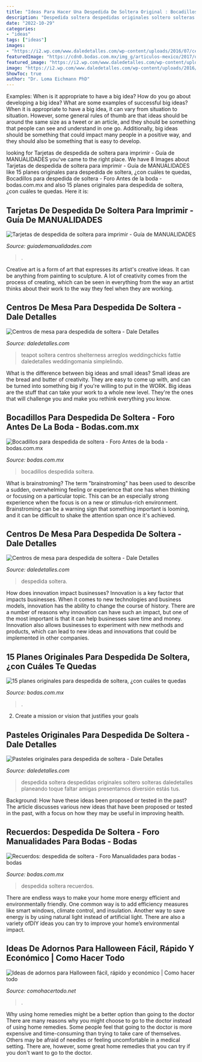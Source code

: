 ```yaml
---
title: "Ideas Para Hacer Una Despedida De Soltera Original : Bocadillos Despedida Soltera"
description: "Despedida soltera despedidas originales soltero solteras daledetalles planeando toque faltar amigas presentamos diversión estás tus"
date: "2022-10-29"
categories:
- "ideas"
tags: ["ideas"]
images:
- "https://i2.wp.com/www.daledetalles.com/wp-content/uploads/2016/07/centro-de-mesa-para-despedida-de-soltera26.jpg"
featuredImage: "https://cdn0.bodas.com.mx/img_g/articulos-mexico/2017/octubre/varios/despedida-amigas.jpg"
featured_image: "https://i2.wp.com/www.daledetalles.com/wp-content/uploads/2016/07/centro-de-mesa-para-despedida-de-soltera26.jpg"
image: "https://i2.wp.com/www.daledetalles.com/wp-content/uploads/2016/07/centros-de-mesa-para-despedida-de-soltera.jpg"
ShowToc: true
author: "Dr. Loma Eichmann PhD"
---
```



Examples: When is it appropriate to have a big idea? How do you go about developing a big idea? What are some examples of successful big ideas?
When it is appropriate to have a big idea, it can vary from situation to situation. However, some general rules of thumb are that ideas should be around the same size as a tweet or an article, and they should be something that people can see and understand in one go. Additionally, big ideas should be something that could impact many people in a positive way, and they should also be something that is easy to develop.

	

		
looking for Tarjetas de despedida de soltera para imprimir - Guía de MANUALIDADES you've came to the right place. We have 8 Images about Tarjetas de despedida de soltera para imprimir - Guía de MANUALIDADES like 15 planes originales para despedida de soltera, ¿con cuáles te quedas, Bocadillos para despedida de soltera - Foro Antes de la boda - bodas.com.mx and also 15 planes originales para despedida de soltera, ¿con cuáles te quedas. Here it is:
		
    
## Tarjetas De Despedida De Soltera Para Imprimir - Guía De MANUALIDADES

<img loading=lazy src="https://www.guiademanualidades.com/wp-content/uploads/2011/02/Tarjetas-para-despedida-de-soltera-para-imprimir-13.jpg" onerror="this.onerror=null;this.src='https://tse2.mm.bing.net/th?id=OIP.lO_zzTISfv7m_23ERd71AQAAAA&amp;pid=15.1';" alt="Tarjetas de despedida de soltera para imprimir - Guía de MANUALIDADES">

_Source: guiademanualidades.com_

>. 

	

Creative art is a form of art that expresses its artist's creative ideas. It can be anything from painting to sculpture. A lot of creativity comes from the process of creating, which can be seen in everything from the way an artist thinks about their work to the way they feel when they are working.

    
## Centros De Mesa Para Despedida De Soltera - Dale Detalles

<img loading=lazy src="https://i2.wp.com/www.daledetalles.com/wp-content/uploads/2016/07/centro-de-mesa-para-despedida-de-soltera26.jpg" onerror="this.onerror=null;this.src='https://tse2.mm.bing.net/th?id=OIP.FHegkt35KVFhSkw6N8sqGAHaLH&amp;pid=15.1';" alt="Centros de mesa para despedida de soltera - Dale Detalles">

_Source: daledetalles.com_

>teapot soltera centros shelterness arreglos weddingchicks fattie daledetalles weddingomania simplelindo. 

	

What is the difference between big ideas and small ideas?
Small ideas are the bread and butter of creativity. They are easy to come up with, and can be turned into something big if you're willing to put in the WORK. Big ideas are the stuff that can take your work to a whole new level. They're the ones that will challenge you and make you rethink everything you know.

    
## Bocadillos Para Despedida De Soltera - Foro Antes De La Boda - Bodas.com.mx

<img loading=lazy src="https://cdn0.bodas.com.mx/usr/4/9/4/7/cfb_54729.jpg" onerror="this.onerror=null;this.src='https://tse1.mm.bing.net/th?id=OIP.AUsgPX8V1kOG-NAoFayXzwHaJ4&amp;pid=15.1';" alt="Bocadillos para despedida de soltera - Foro Antes de la boda - bodas.com.mx">

_Source: bodas.com.mx_

>bocadillos despedida soltera. 

	

What is brainstroming?
The term "brainstroming" has been used to describe a sudden, overwhelming feeling or experience that one has when thinking or focusing on a particular topic. This can be an especially strong experience when the focus is on a new or stimulus-rich environment. Brainstroming can be a warning sign that something important is looming, and it can be difficult to shake the attention span once it's achieved.

    
## Centros De Mesa Para Despedida De Soltera - Dale Detalles

<img loading=lazy src="https://i2.wp.com/www.daledetalles.com/wp-content/uploads/2016/07/centros-de-mesa-para-despedida-de-soltera.jpg" onerror="this.onerror=null;this.src='https://tse2.mm.bing.net/th?id=OIP.3xecuWE_JAwfkfAoJTuWFADMEy&amp;pid=15.1';" alt="Centros de mesa para despedida de soltera - Dale Detalles">

_Source: daledetalles.com_

>despedida soltera. 

	

How does innovation impact businesses?
Innovation is a key factor that impacts businesses. When it comes to new technologies and business models, innovation has the ability to change the course of history. There are a number of reasons why innovation can have such an impact, but one of the most important is that it can help businesses save time and money. Innovation also allows businesses to experiment with new methods and products, which can lead to new ideas and innovations that could be implemented in other companies.

    
## 15 Planes Originales Para Despedida De Soltera, ¿con Cuáles Te Quedas

<img loading=lazy src="https://cdn0.bodas.com.mx/img_g/articulos-mexico/2017/octubre/varios/despedida-amigas.jpg" onerror="this.onerror=null;this.src='https://tse4.mm.bing.net/th?id=OIP.J4VHCQ4g86Ny-BdPad5mCQHaE8&amp;pid=15.1';" alt="15 planes originales para despedida de soltera, ¿con cuáles te quedas">

_Source: bodas.com.mx_

>. 

	

2. Create a mission or vision that justifies your goals

    
## Pasteles Originales Para Despedida De Soltera - Dale Detalles

<img loading=lazy src="https://i0.wp.com/www.daledetalles.com/wp-content/uploads/2016/07/pastel-para-despedida-de-soltera4.jpg" onerror="this.onerror=null;this.src='https://tse3.mm.bing.net/th?id=OIP.12lEt95ACjKFtwlm5WNfYQHaLQ&amp;pid=15.1';" alt="Pasteles originales para despedida de soltera - Dale Detalles">

_Source: daledetalles.com_

>despedida soltera despedidas originales soltero solteras daledetalles planeando toque faltar amigas presentamos diversión estás tus. 

	

Background: How have these ideas been proposed or tested in the past?
The article discusses various new ideas that have been proposed or tested in the past, with a focus on how they may be useful in improving health.

    
## Recuerdos: Despedida De Soltera - Foro Manualidades Para Bodas - Bodas

<img loading=lazy src="https://cdn0.bodas.com.mx/usr/2/4/3/6/cfb_671872.jpg" onerror="this.onerror=null;this.src='https://tse1.mm.bing.net/th?id=OIP.BZsFWFIUvDU3hTQV0DKJPQAAAA&amp;pid=15.1';" alt="Recuerdos: despedida de soltera - Foro Manualidades para bodas - bodas">

_Source: bodas.com.mx_

>despedida soltera recuerdos. 

	

There are endless ways to make your home more energy efficient and environmentally friendly. One common way is to add efficiency measures like smart windows, climate control, and insulation. Another way to save energy is by using natural light instead of artificial light. There are also a variety ofDIY ideas you can try to improve your home’s environmental impact.

    
## Ideas De Adornos Para Halloween Fácil, Rápido Y Económico | Como Hacer Todo

<img loading=lazy src="http://comohacertodo.net/wp-content/uploads/2015/05/manualidades-halloween-ninos-papel.jpg" onerror="this.onerror=null;this.src='https://tse4.mm.bing.net/th?id=OIP.p_TYVpu1iSzl3n-earGFPAHaJ3&amp;pid=15.1';" alt="Ideas de adornos para Halloween fácil, rápido y económico | Como hacer todo">

_Source: comohacertodo.net_

>. 

	

Why using home remedies might be a better option than going to the doctor
There are many reasons why you might choose to go to the doctor instead of using home remedies. Some people feel that going to the doctor is more expensive and time-consuming than trying to take care of themselves. Others may be afraid of needles or feeling uncomfortable in a medical setting. There are, however, some great home remedies that you can try if you don't want to go to the doctor.

